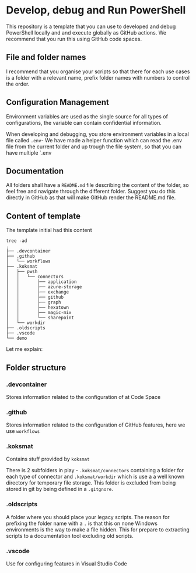 # Develop, debug and Run PowerShell

This repository is a template that you can use to developed and debug PowerShell locally and and execute globally as GitHub actions. We recommend that you run this using GitHub code spaces. 

## File and folder names

I recommend that you organise your scripts so that there for each use cases is a folder with a relevant name, prefix folder names with numbers to control the order.

## Configuration Management

Environment variables are used as the single source for all types of configurations, the variable can contain confidential information.

When developing and debugging, you store environment variables in a local file called `.env`- We have made a helper function which can read the .env file from the current folder and up trough the file system, so that you can have multiple `.env

## Documentation

All folders shall have a `README.md` file describing the content of the folder, so feel free and navigate through the different folder. Suggest you do this directly in GitHub as that will make GitHub render the README.md file.

## Content of template
The template initial had this content
```
tree -ad
.
├── .devcontainer
├── .github
│   └── workflows
├── .koksmat
│   ├── pwsh
│   │   └── connectors
│   │       ├── application
│   │       ├── azure-storage
│   │       ├── exchange
│   │       ├── github
│   │       ├── graph
│   │       ├── hexatown
│   │       ├── magic-mix
│   │       └── sharepoint
│   └── workdir
├── .oldscripts
├── .vscode
└── demo

```

Let me explain:

## Folder structure

### .devcontainer
Stores information related to the configuration of at Code Space

### .github
Stores information related to the configuration of GitHub features, here we use `workflows`

### .koksmat
Contains stuff provided by `koksmat`

There is 2 subfolders in play - `.koksmat/connectors` containing a folder for each type of connector and `.koksmat/workdir` which is use a a well known directory for temporary file storage. This folder is excluded from being stored in git by being defined in a `.gitgnore`.

### .oldscripts
A folder where you should place your legacy scripts. The reason for prefixing the folder name with a `.` is that this on none Windows environments is the way to make a file hidden. This for prepare to extracting scripts to a documentation tool excluding old scripts.

### .vscode
Use for configuring features in Visual Studio Code

